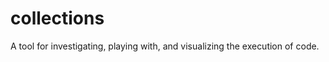 collections
===========

A tool for investigating, playing with, and visualizing the execution of code.

